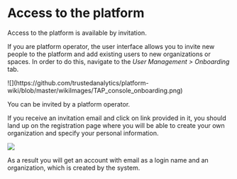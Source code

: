 # Access to the platform
<p>Access to the platform is available by invitation.</p>
<p>If you are platform operator, the user interface allows you to invite new people to the platform and add existing users to new organizations or spaces. In order to do this, navigate to the <i>User Management > Onboarding</i> tab.</p>
![](https://github.com/trustedanalytics/platform-wiki/blob/master/wikiImages/TAP_console_onboarding.png)
<p>You can be invited by a platform operator.</p>
If you receive an invitation email and click on link provided in it, you should land up on the registration page where you will be able to create your own organization and specify your personal information.</p>
<img src="https://github.com/trustedanalytics/platform-wiki/blob/master/wikiImages/TAP_console_create_account.png"/>
<p>As a result you will get an account with email as a login name and an organization, which is created by the system.</p>